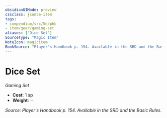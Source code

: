 ```yaml
---
obsidianUIMode: preview
cssclass: json5e-item
tags:
- compendium/src/5e/phb
- item/gear/gaming-set
aliases: ["Dice Set"]
SourceType: "Magic Item"
NoteIcon: magicitem
BookSource: "Player's Handbook p. 154. Available in the SRD and the Basic Rules."
---
```

# Dice Set
*Gaming Set*  

- **Cost**: 1 sp
- **Weight**: ⏤

*Source: Player's Handbook p. 154. Available in the SRD and the Basic Rules.*